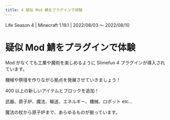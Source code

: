 ```yaml
---
title: 4 疑似 Mod 鯖をプラグインで体験
---
```


Life Season 4 | Minecraft 1.19.1 | 2022/08/03 ～ 2022/08/10

# 疑似 Mod 鯖をプラグインで体験

Mod がなくても工業や魔術を楽しめるように Slimefun 4 プラグインが導入されています。

機械や祭壇を作りながら拠点を発展させていきましょう！

400 以上の新しいアイテムとブロックを追加！

武器、原子炉、魔法、輸送、エネルギー、機械、ロボット etc...

魔法の杖から原子炉まで、あらゆるものが揃っています。
